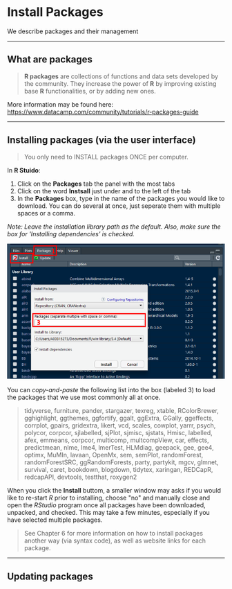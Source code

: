 # Install Packages

We describe packages and their management

-----------

## What are packages

> **R packages** are collections of functions and data sets developed by the community. They increase the power of **R** by improving existing base **R** functionalities, or by adding new ones.

More information may be found here:  https://www.datacamp.com/community/tutorials/r-packages-guide 


-----------

## Installing packages (via the user interface)

> You only need to INSTALL packages ONCE per computer.


In **R Stuido**:

1. Click on the **Packages** tab the panel with the most tabs
2. Click on the word **Instsall** just under and to the left of the tab
2. In the **Packages** box, type in the name of the packages you would like to download.  You can do several at once, just seperate them with multiple spaces or a comma.

*Note: Leave the installation library path as the default.  Also, make sure the box for 'Installing dependencies' is checked.*

![](img/Install_Package_Screenshot.png)


You can *copy-and-paste* the following list into the box (labeled 3) to load the packages that we use most commonly all at once. 

> tidyverse, furniture, pander, stargazer, texreg, xtable, RColorBrewer, gghighlight, ggthemes, ggfortify, ggalt, ggExtra, GGally, ggeffects, corrplot, gpairs, gridextra, likert, vcd, scales, cowplot, yarrr, psych, polycor, corpcor, sjlabelled, sjPlot, sjmisc, sjstats, Hmisc, labelled, afex, emmeans, corpcor, multicomp, multcompView, car, effects, predictmean, nlme, lme4, lmerTest, HLMdiag, geepack, gee, gee4, optimx, MuMIn, lavaan, OpenMx, sem, semPlot, randomForest, randomForestSRC, ggRandomForests, party, partykit, mgcv, glmnet, survival, caret, bookdown, blogdown, tidytex, xaringan, REDCapR, redcapAPI, devtools, testthat, roxygen2

When you click the **Install** buttom, a smaller window may asks if you would like to re-start $R$ prior to installing, choose "no" and manually close and open the $R Studio$ program once all packages have been downloaded, unpacked, and checked.  This may take a few minutes, especially if you have selected multiple packages.  


> See Chapter 6 for more information on how to install packages another way (via syntax code), as well as website links for each package.




-----------

## Updating packages




